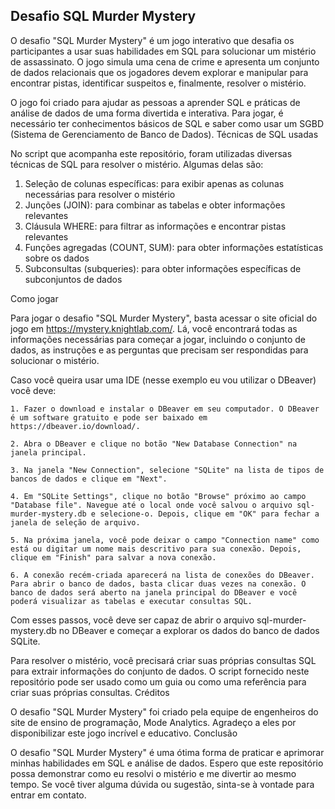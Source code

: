Desafio SQL Murder Mystery
--------------------------

O desafio "SQL Murder Mystery" é um jogo interativo que desafia os participantes a usar suas habilidades em SQL para solucionar um mistério de assassinato. O jogo simula uma cena de crime e apresenta um conjunto de dados relacionais que os jogadores devem explorar e manipular para encontrar pistas, identificar suspeitos e, finalmente, resolver o mistério.

O jogo foi criado para ajudar as pessoas a aprender SQL e práticas de análise de dados de uma forma divertida e interativa. Para jogar, é necessário ter conhecimentos básicos de SQL e saber como usar um SGBD (Sistema de Gerenciamento de Banco de Dados).
Técnicas de SQL usadas

No script que acompanha este repositório, foram utilizadas diversas técnicas de SQL para resolver o mistério. Algumas delas são:

   1. Seleção de colunas específicas: para exibir apenas as colunas necessárias para resolver o mistério
   2. Junções (JOIN): para combinar as tabelas e obter informações relevantes
   3. Cláusula WHERE: para filtrar as informações e encontrar pistas relevantes
   4. Funções agregadas (COUNT, SUM): para obter informações estatísticas sobre os dados
   5. Subconsultas (subqueries): para obter informações específicas de subconjuntos de dados

Como jogar

Para jogar o desafio "SQL Murder Mystery", basta acessar o site oficial do jogo em https://mystery.knightlab.com/. Lá, você encontrará todas as informações necessárias para começar a jogar, incluindo o conjunto de dados, as instruções e as perguntas que precisam ser respondidas para solucionar o mistério. 

Caso você queira usar uma IDE (nesse exemplo eu vou utilizar o DBeaver) você deve:

    1. Fazer o download e instalar o DBeaver em seu computador. O DBeaver é um software gratuito e pode ser baixado em https://dbeaver.io/download/.

    2. Abra o DBeaver e clique no botão "New Database Connection" na janela principal.

    3. Na janela "New Connection", selecione "SQLite" na lista de tipos de bancos de dados e clique em "Next".

    4. Em "SQLite Settings", clique no botão "Browse" próximo ao campo "Database file". Navegue até o local onde você salvou o arquivo sql-murder-mystery.db e selecione-o. Depois, clique em "OK" para fechar a janela de seleção de arquivo.

    5. Na próxima janela, você pode deixar o campo "Connection name" como está ou digitar um nome mais descritivo para sua conexão. Depois, clique em "Finish" para salvar a nova conexão.

    6. A conexão recém-criada aparecerá na lista de conexões do DBeaver. Para abrir o banco de dados, basta clicar duas vezes na conexão. O banco de dados será aberto na janela principal do DBeaver e você poderá visualizar as tabelas e executar consultas SQL.

Com esses passos, você deve ser capaz de abrir o arquivo sql-murder-mystery.db no DBeaver e começar a explorar os dados do banco de dados SQLite.

Para resolver o mistério, você precisará criar suas próprias consultas SQL para extrair informações do conjunto de dados. O script fornecido neste repositório pode ser usado como um guia ou como uma referência para criar suas próprias consultas.
Créditos

O desafio "SQL Murder Mystery" foi criado pela equipe de engenheiros do site de ensino de programação, Mode Analytics. Agradeço a eles por disponibilizar este jogo incrível e educativo.
Conclusão

O desafio "SQL Murder Mystery" é uma ótima forma de praticar e aprimorar minhas habilidades em SQL e análise de dados. Espero que este repositório possa demonstrar como eu resolvi o mistério e me divertir ao mesmo tempo. Se você tiver alguma dúvida ou sugestão, sinta-se à vontade para entrar em contato.
